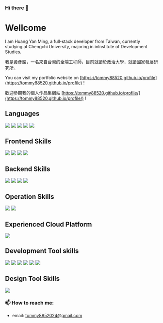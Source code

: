 ### Hi there 👋
# Wellcome

I am Huang Yan Ming, a full-stack developer from Taiwan, currently studying at Chengchi University, majoring in inInstitute of Development Studies. 

我是黃彥銘，一名來自台灣的全端工程師，目前就讀於政治大學，就讀國家發展研究所。

You can visit my portfolio website on [https://tommy88520.github.io/profile](https://tommy88520.github.io/profile) !

歡迎參觀我的個人作品集網站 [https://tommy88520.github.io/profile/](https://tommy88520.github.io/profile/) !

## Languages

![](https://img.shields.io/badge/-Javascript-F7DF1E?style=for-the-badge&logo=Javascript&logoColor=white)
![](https://img.shields.io/badge/-Typescript-3178C6?style=for-the-badge&logo=typescript&logoColor=white)
![](https://img.shields.io/badge/-Node.js-339933?style=for-the-badge&logo=Node.js&logoColor=white)
![](https://img.shields.io/badge/-HTML-E34F26?style=for-the-badge&logo=html5&logoColor=white)
![](https://img.shields.io/badge/-Sass-CC6699?style=for-the-badge&logo=sass&logoColor=white)

## Frontend Skills

![](https://img.shields.io/badge/-React-61DAFB?style=for-the-badge&logo=react&logoColor=white&link=https://github.com/facebook/react)
![](https://img.shields.io/badge/-Zustand-8DD6F9?style=for-the-badge)
![](https://img.shields.io/badge/-Nuxt-00DC82?style=for-the-badge&logo=Nuxt.js&logoColor=white&link=https://nuxt.com)
![](https://img.shields.io/badge/-Vue-4FC08D?style=for-the-badge&logo=vue.js&logoColor=white)

## Backend Skills

![](https://img.shields.io/badge/-NestJS-E0234E?style=for-the-badge&logo=NestJS&logoColor=white&link=https://nestjs.com)
![](https://img.shields.io/badge/-Express-000000?style=for-the-badge&logo=express&link=https://expressjs.com/)
![](https://img.shields.io/badge/-Mongo%20DB-47A248?style=for-the-badge&logo=mongodb&logoColor=white)
![](https://img.shields.io/badge/-Redis-DC382D?style=for-the-badge&logo=redis&logoColor=white)

## Operation Skills

![](https://img.shields.io/badge/-Docker-2496ED?style=for-the-badge&logo=docker&logoColor=white)
![](https://img.shields.io/badge/-Nginx-269539?style=for-the-badge&logo=Nginx&logoColor=white)

## Experienced Cloud Platform

![](https://img.shields.io/badge/-Google%20Cloud-4285F4?style=for-the-badge&logo=google%20cloud&logoColor=white)

## Development Tool skills

![](https://img.shields.io/badge/-Git-F05032?style=for-the-badge&logo=git&logoColor=white)
![](https://img.shields.io/badge/-Github-181717?style=for-the-badge&logo=github&logoColor=white)
![](https://img.shields.io/badge/-GitLab-FC6D26?style=for-the-badge&logo=gitLab&logoColor=white)
![](https://img.shields.io/badge/-Jira-0052CC?style=for-the-badge&logo=jira&logoColor=white)
![](https://img.shields.io/badge/-Trello-0052CC?style=for-the-badge&logo=Trello&logoColor=white)
![](https://img.shields.io/badge/-VS%20Code-007ACC?style=for-the-badge&logo=visual%20studio%20code&logoColor=white)


## Design Tool Skills

![](https://img.shields.io/badge/-Figma-F24E1E?style=for-the-badge&logo=figma&logoColor=white)

### 📫 How to reach me:

- email: tommy8852024@gmail.com
